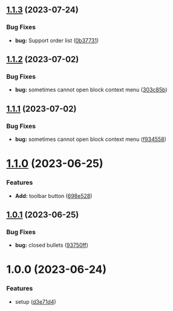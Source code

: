 ## [1.1.3](https://github.com/YU000jp/logseq-plugin-bullet-point-style/compare/v1.1.2...v1.1.3) (2023-07-24)


### Bug Fixes

* **bug:** Support order list ([0b37731](https://github.com/YU000jp/logseq-plugin-bullet-point-style/commit/0b377314349369ddcfd87fa0fade8ddb44698c27))

## [1.1.2](https://github.com/YU000jp/logseq-plugin-bullet-point-style/compare/v1.1.1...v1.1.2) (2023-07-02)


### Bug Fixes

* **bug:** sometimes cannot open block context menu ([303c85b](https://github.com/YU000jp/logseq-plugin-bullet-point-style/commit/303c85b086af6f88910a33dcec504b2d4f8c67bb))

## [1.1.1](https://github.com/YU000jp/logseq-plugin-bullet-point-style/compare/v1.1.0...v1.1.1) (2023-07-02)


### Bug Fixes

* **bug:** sometimes cannot open block context menu ([f934558](https://github.com/YU000jp/logseq-plugin-bullet-point-style/commit/f9345580e5ae958d4e37aa13ec22f90447dc6fef))

# [1.1.0](https://github.com/YU000jp/logseq-plugin-bullet-point-style/compare/v1.0.1...v1.1.0) (2023-06-25)


### Features

* **Add:** toolbar button ([698e528](https://github.com/YU000jp/logseq-plugin-bullet-point-style/commit/698e5280235fef1b16eb58d4f69e425a5e9eea76))

## [1.0.1](https://github.com/YU000jp/logseq-plugin-bullet-point-style/compare/v1.0.0...v1.0.1) (2023-06-25)


### Bug Fixes

* **bug:** closed bullets ([93750ff](https://github.com/YU000jp/logseq-plugin-bullet-point-style/commit/93750ff43c22eea84dd6a9b592490cde280b3af2))

# 1.0.0 (2023-06-24)


### Features

* setup ([d3e71d4](https://github.com/YU000jp/logseq-plugin-bullet-point-style/commit/d3e71d46a047f8ecc573c3097b2cedb1ae999a35))
